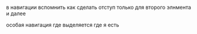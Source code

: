 в навигации вспомнить как сделать отступ только для второго элнмента и далее

особая навигация где выделяется где я есть


